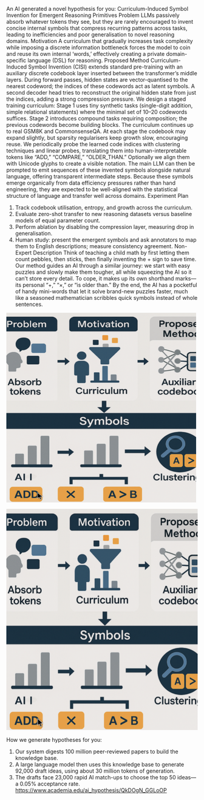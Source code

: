 An AI generated a novel hypothesis for you:
Curriculum-Induced Symbol Invention for Emergent Reasoning Primitives
Problem
LLMs passively absorb whatever tokens they see, but they are rarely encouraged to invent concise internal symbols that compress recurring patterns across tasks, leading to inefficiencies and poor generalisation to novel reasoning domains.
Motivation
A curriculum that gradually increases task complexity while imposing a discrete information bottleneck forces the model to coin and reuse its own internal ‘words,’ effectively creating a private domain-specific language (DSL) for reasoning.
Proposed Method
Curriculum-Induced Symbol Invention (CISI) extends standard pre-training with an auxiliary discrete codebook layer inserted between the transformer’s middle layers. During forward passes, hidden states are vector-quantised to the nearest codeword; the indices of these codewords act as latent symbols. A second decoder head tries to reconstruct the original hidden state from just the indices, adding a strong compression pressure.
We design a staged training curriculum: Stage 1 uses tiny synthetic tasks (single-digit addition, simple relational statements) where the minimal set of 10–20 codewords suffices. Stage 2 introduces compound tasks requiring composition; the previous codewords become building blocks. The curriculum continues up to real GSM8K and CommonsenseQA. At each stage the codebook may expand slightly, but sparsity regularisers keep growth slow, encouraging reuse.
We periodically probe the learned code indices with clustering techniques and linear probes, translating them into human-interpretable tokens like “ADD,” “COMPARE,” “OLDER_THAN.” Optionally we align them with Unicode glyphs to create a visible notation. The main LLM can then be prompted to emit sequences of these invented symbols alongside natural language, offering transparent intermediate steps.
Because these symbols emerge organically from data efficiency pressures rather than hand engineering, they are expected to be well-aligned with the statistical structure of language and transfer well across domains.
Experiment Plan
1.	Track codebook utilisation, entropy, and growth across the curriculum.
2.	Evaluate zero-shot transfer to new reasoning datasets versus baseline models of equal parameter count.
3.	Perform ablation by disabling the compression layer, measuring drop in generalisation.
4.	Human study: present the emergent symbols and ask annotators to map them to English descriptions; measure consistency agreement.
Non-Expert Description
Think of teaching a child math by first letting them count pebbles, then sticks, then finally inventing the + sign to save time. Our method guides an AI through a similar journey: we start with easy puzzles and slowly make them tougher, all while squeezing the AI so it can’t store every detail. To cope, it makes up its own shorthand marks—its personal “+,” “×,” or “is older than.” By the end, the AI has a pocketful of handy mini-words that let it solve brand-new puzzles faster, much like a seasoned mathematician scribbles quick symbols instead of whole sentences.
 

<img src="https://github.com/paulohl/hypothesis-llm/blob/main/hypothesis-02/hyp-02.png" width="500" height="500">

![hypothesis 02](https://github.com/paulohl/hypothesis-llm/blob/main/hypothesis-02/hyp-02.png "Curriculum-Induced Symbol Invention for Emergent Reasoning Primitives")


How we generate hypotheses for you:
1.	Our system digests 100 million peer-reviewed papers to build the knowledge base.
2.	A large language model then uses this knowledge base to generate 92,000 draft ideas, using about 30 million tokens of generation.
3.	The drafts face 23,000 rapid AI match-ups to choose the top 50 ideas—a 0.05% acceptance rate.
https://www.academia.edu/ai_hypothesis/QkDOgN_GGLoOP

